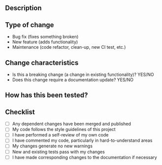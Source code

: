 <!-- PLEASE READ -->
<!-- Any PRs not following this template will be closed -->
<!--
    Please use a short (<60 char), descriptive title above.
    It should complete the sentence "If merged, this PR will _____".
    Capitalize the first word and do not end with a period.

    PRs should meet these guidelines:
    - Each PR should address ONE topic and have an associated issue.
    - No hard-coded paths or personal directories.
    - No temporary or backup files should be committed (including logs).
    - Any code that you disabled by being commented out should be removed or re-enabled.

    Note that these HTML comments don't show up, so needn't be deleted.
-->
## Description
<!-- This description will become the commit message for the PR-->
<!-- Please use this format for your description:

  Describe your changes. Focus on the *what* and *why*. The *how* will be evident from the changes.
  In particular, be sure to note any interface changes, such as command line syntax, that will need to be communicated to users.

  At the end of your description, please be sure to add the issue this PR solves using the word "Resolves".
  If there are any issues that are related but not yet resolved (including in other repos), you may use "Refs".

  Resolves #1234
  Refs #4321
  Refs NOAA-EMC/repo#5678
-->

## Type of change
<!-- Delete all except one -->
- Bug fix (fixes something broken)
- New feature (adds functionality)
- Maintenance (code refactor, clean-up, new CI test, etc.)

## Change characteristics
- Is this a breaking change (a change in existing functionality)? YES/NO
- Does this change require a documentation update? YES/NO

## How has this been tested?
<!-- Please list any test you conducted, including the machine.

Example:
- Clone and build on WCOSS
- Cycled test on Orion
- Forecast-only on Hera
-->

## Checklist
- [ ] Any dependent changes have been merged and published
- [ ] My code follows the style guidelines of this project
- [ ] I have performed a self-review of my own code
- [ ] I have commented my code, particularly in hard-to-understand areas
- [ ] My changes generate no new warnings
- [ ] New and existing tests pass with my changes
- [ ] I have made corresponding changes to the documentation if necessary
